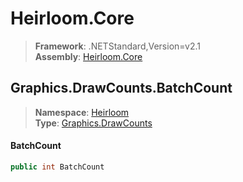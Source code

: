 # Heirloom.Core

> **Framework**: .NETStandard,Version=v2.1  
> **Assembly**: [Heirloom.Core][0]  

## Graphics.DrawCounts.BatchCount

> **Namespace**: [Heirloom][0]  
> **Type**: [Graphics.DrawCounts][1]  

#### BatchCount

```cs
public int BatchCount
```

[0]: ../Heirloom.Core.md
[1]: Heirloom.Graphics.DrawCounts.md
